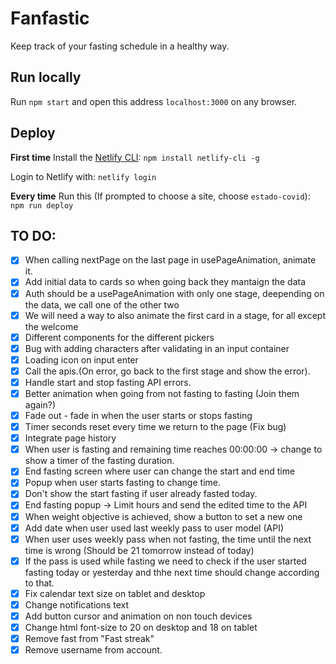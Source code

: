 # Fanfastic

Keep track of your fasting schedule in a healthy way.

## Run locally

Run `npm start` and open this address `localhost:3000` on any browser.

## Deploy

**First time**
Install the [Netlify CLI](https://docs.netlify.com/cli/get-started/):
`npm install netlify-cli -g`

Login to Netlify with:
`netlify login`

**Every time**
Run this (If prompted to choose a site, choose `estado-covid`):
`npm run deploy`

## TO DO:

-   [x] When calling nextPage on the last page in usePageAnimation, animate it.
-   [x] Add initial data to cards so when going back they mantaign the data
-   [x] Auth should be a usePageAnimation with only one stage, deepending on the data, we call one of the other two
-   [x] We will need a way to also animate the first card in a stage, for all except the welcome
-   [x] Different components for the different pickers
-   [x] Bug with adding characters after validating in an input container
-   [x] Loading icon on input enter
-   [x] Call the apis.(On error, go back to the first stage and show the error).
-   [x] Handle start and stop fasting API errors.
-   [x] Better animation when going from not fasting to fasting (Join them again?)
-   [x] Fade out - fade in when the user starts or stops fasting
-   [x] Timer seconds reset every time we return to the page (Fix bug)
-   [x] Integrate page history
-   [x] When user is fasting and remaining time reaches 00:00:00 -> change to show a timer of the fasting duration.
-   [x] End fasting screen where user can change the start and end time
-   [x] Popup when user starts fasting to change time.
-   [x] Don't show the start fasting if user already fasted today.
-   [x] End fasting popup -> Limit hours and send the edited time to the API
-   [x] When weight objective is achieved, show a button to set a new one
-   [x] Add date when user used last weekly pass to user model (API)
-   [x] When user uses weekly pass when not fasting, the time until the next time is wrong (Should be 21 tomorrow instead of today)
-   [x] If the pass is used while fasting we need to check if the user started fasting today or yesterday and thhe next time should change according to that.
-   [x] Fix calendar text size on tablet and desktop
-   [x] Change notifications text
-   [x] Add button cursor and animation on non touch devices
-   [x] Change html font-size to 20 on desktop and 18 on tablet
-   [x] Remove fast from "Fast streak"
-   [x] Remove username from account.
